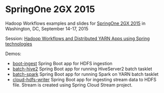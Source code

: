 SpringOne 2GX 2015
==================

Hadoop Workflows examples and slides for [SpringOne 2GX 2015](http://springone2gx.com/) in Washington, DC, September 14-17, 2015

Session:
[Hadoop Workflows and Distributed YARN Apps using Spring technologies](https://2015.event.springone2gx.com/schedule/sessions/hadoop_workflows_and_distributed_yarn_apps_using_spring_technologies.html)


Demos:

* [boot-ingest](boot-ingest) Spring Boot app for HDFS ingestion
* [batch-hive2](batch-hive2) Spring Boot app for running HiveServer2 batch tasklet
* [batch-spark](batch-spark) Spring Boot app for running Spark on YARN batch tasklet
* [cloud-hdfs-writer](cloud-hdfs-writer) Spring Boot app for ingesting stream data to HDFS file. Stream is created using Spring Cloud Stream project.
